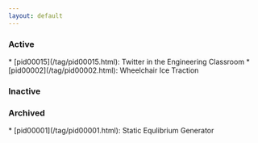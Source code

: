 ```yaml
---
layout: default
---
```


<h3>Active</h3>
* [pid00015](/tag/pid00015.html): Twitter in the Engineering Classroom
* [pid00002](/tag/pid00002.html): Wheelchair Ice Traction

<h3>Inactive</h3>



<h3>Archived</h3>
* [pid00001](/tag/pid00001.html): Static Equlibrium Generator

